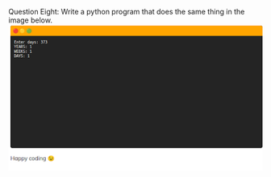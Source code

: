 Question Eight:  Write a python program that does the same thing in the image below.
![question8.png](..%2Fimages%2Fquestion8.png)